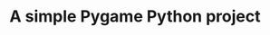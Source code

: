 <html>
  <head>
  
  </head>
  <body>
    <h1>
      A simple Pygame Python project
    </h1>
  </body>
</html>
